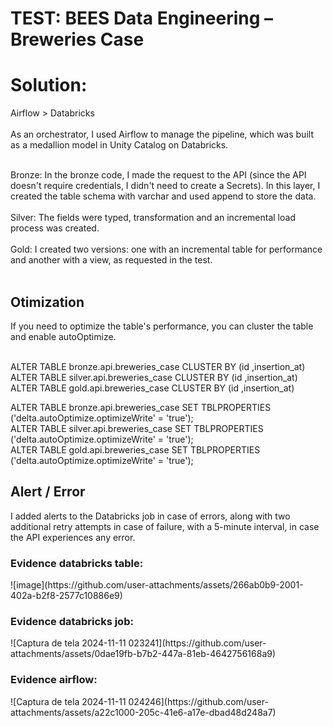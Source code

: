 <h1>TEST: BEES Data Engineering – Breweries Case</h1>

<h1>Solution:</h1> Airflow > Databricks </br> </br>
As an orchestrator, I used Airflow to manage the pipeline, which was built as a medallion model in Unity Catalog on Databricks. </br></br>

Bronze: In the bronze code, I made the request to the API (since the API doesn't require credentials, I didn't need to create a Secrets). In this layer, I created the table schema with varchar and used append to store the data. </br> </br>
Silver: The fields were typed, transformation and an incremental load process was created. </br> </br>
Gold: I created two versions: one with an incremental table for performance and another with a view, as requested in the test. </br> </br>

<h2>Otimization</h2>
If you need to optimize the table's performance, you can cluster the table and enable autoOptimize. </br> </br>

ALTER TABLE bronze.api.breweries_case CLUSTER BY (id ,insertion_at) </br>
ALTER TABLE silver.api.breweries_case CLUSTER BY (id ,insertion_at) </br>
ALTER TABLE gold.api.breweries_case CLUSTER BY (id ,insertion_at) </br>

ALTER TABLE bronze.api.breweries_case SET TBLPROPERTIES ('delta.autoOptimize.optimizeWrite' = 'true'); </br>
ALTER TABLE silver.api.breweries_case SET TBLPROPERTIES ('delta.autoOptimize.optimizeWrite' = 'true'); </br>
ALTER TABLE gold.api.breweries_case SET TBLPROPERTIES ('delta.autoOptimize.optimizeWrite' = 'true'); </br>

<h2>Alert / Error </h2>
I added alerts to the Databricks job in case of errors, along with two additional retry attempts in case of failure, with a 5-minute interval, in case the API experiences any error.

<h3> Evidence databricks table: </h3>
![image](https://github.com/user-attachments/assets/266ab0b9-2001-402a-b2f8-2577c10886e9)


<h3> Evidence databricks job:  </h3>
![Captura de tela 2024-11-11 023241](https://github.com/user-attachments/assets/0dae19fb-b7b2-447a-81eb-4642756168a9)

<h3>  Evidence airflow: </h3>
![Captura de tela 2024-11-11 024246](https://github.com/user-attachments/assets/a22c1000-205c-41e6-a17e-dbad48d248a7)



